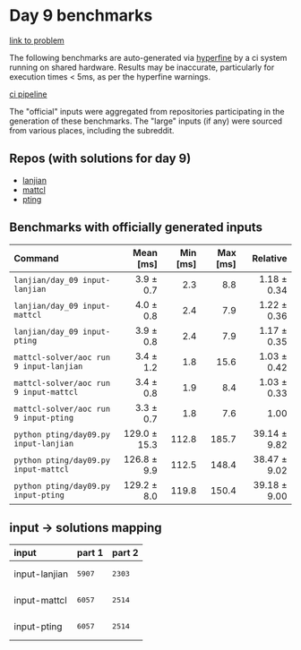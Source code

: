 # Day 9 benchmarks

[link to problem](http://adventofcode.com/2022/day/9)

The following benchmarks are auto-generated via [hyperfine](https://github.com/sharkdp/hyperfine) by a ci system running on shared hardware. Results may be inaccurate, particularly for execution times < 5ms, as per the hyperfine warnings.

[ci pipeline](http://ci.papercode.net:8080/teams/aoc2022/pipelines/aoc-compare-2022)

The "official" inputs were aggregated from repositories participating in the generation of these benchmarks. The "large" inputs (if any) were sourced from various places, including the subreddit.

## Repos (with solutions for day 9)


- [lanjian](https://github.com/LanJian/aoc-2022)
- [mattcl](https://github.com/mattcl/aoc2022)
- [pting](https://github.com/pting/aoc2022)

## Benchmarks with officially generated inputs
| Command | Mean [ms] | Min [ms] | Max [ms] | Relative |
|:---|---:|---:|---:|---:|
| `lanjian/day_09 input-lanjian` | 3.9 ± 0.7 | 2.3 | 8.8 | 1.18 ± 0.34 |
| `lanjian/day_09 input-mattcl` | 4.0 ± 0.8 | 2.4 | 7.9 | 1.22 ± 0.36 |
| `lanjian/day_09 input-pting` | 3.9 ± 0.8 | 2.4 | 7.9 | 1.17 ± 0.35 |
| `mattcl-solver/aoc run 9 input-lanjian` | 3.4 ± 1.2 | 1.8 | 15.6 | 1.03 ± 0.42 |
| `mattcl-solver/aoc run 9 input-mattcl` | 3.4 ± 0.8 | 1.9 | 8.4 | 1.03 ± 0.33 |
| `mattcl-solver/aoc run 9 input-pting` | 3.3 ± 0.7 | 1.8 | 7.6 | 1.00 |
| `python pting/day09.py input-lanjian` | 129.0 ± 15.3 | 112.8 | 185.7 | 39.14 ± 9.82 |
| `python pting/day09.py input-mattcl` | 126.8 ± 9.9 | 112.5 | 148.4 | 38.47 ± 9.02 |
| `python pting/day09.py input-pting` | 129.2 ± 8.0 | 119.8 | 150.4 | 39.18 ± 9.00 |

## input -> solutions mapping
|input|part 1|part 2|
|:---|:---|:---|
|input-lanjian|<pre>5907</pre>|<pre>2303</pre>|
|input-mattcl|<pre>6057</pre>|<pre>2514</pre>|
|input-pting|<pre>6057</pre>|<pre>2514</pre>|
